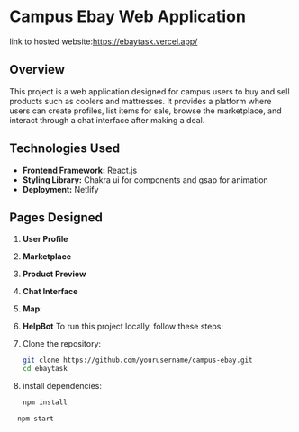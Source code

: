 # Campus Ebay Web Application
link to hosted website:https://ebaytask.vercel.app/
## Overview

This project is a web application designed for campus users to buy and sell products such as coolers and mattresses. It provides a platform where users can create profiles, list items for sale, browse the marketplace, and interact through a chat interface after making a deal.

## Technologies Used

- **Frontend Framework:** React.js
- **Styling Library:** Chakra ui for components and gsap for animation
- **Deployment:** Netlify

## Pages Designed
1. **User Profile**
2. **Marketplace**
3. **Product Preview**
4. **Chat Interface**
5. **Map**: 
6. **HelpBot**
To run this project locally, follow these steps:

1. Clone the repository:
   ```bash
   git clone https://github.com/yourusername/campus-ebay.git
   cd ebaytask
2. install dependencies:
   ```bash
   npm install
 ```bash
   npm start


